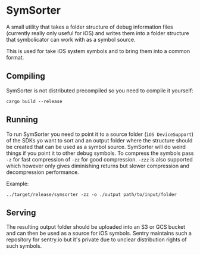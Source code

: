 # SymSorter

A small utility that takes a folder structure of debug information files
(currently really only useful for iOS) and writes them into a folder structure
that symbolicator can work with as a symbol source.

This is used for take iOS system symbols and to bring them into a common
format.

## Compiling

SymSorter is not distributed precompiled so you need to compile it yourself:

```
cargo build --release
```

## Running

To run SymSorter you need to point it to a source folder (`iOS DeviceSupport`) of the
SDKs yo want to sort and an output folder where the structure should be created that
can be used as a symbol source.  SymSorter will do weird things if you point it to
other debug symbols.  To compress the symbols pass `-z` for fast compression of `-zz`
for good compression.  `-zzz` is also supported which however only gives diminishing
returns but slower compression and decompression performance.

Example:

```
../target/release/symsorter -zz -o ./output path/to/input/folder
```

## Serving

The resulting output folder should be uploaded into an S3 or GCS bucket and can then
be used as a source for iOS symbols.  Sentry maintains such a repository for sentry.io
but it's private due to unclear distribution rights of such symbols.
